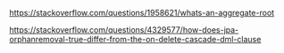 https://stackoverflow.com/questions/1958621/whats-an-aggregate-root

https://stackoverflow.com/questions/4329577/how-does-jpa-orphanremoval-true-differ-from-the-on-delete-cascade-dml-clause
